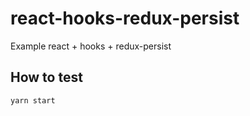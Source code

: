 # react-hooks-redux-persist

Example react + hooks + redux-persist

## How to test

```
yarn start
```
